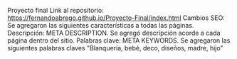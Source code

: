 Proyecto final
Link al repositorio: https://fernandoabrego.github.io/Proyecto-Final/index.html
Cambios SEO: Se agregaron las siguientes características a todas las páginas.
Descripción: META DESCRIPTION. Se agregó descripción acorde a cada página dentro del sitio.
Palabras clave: META KEYWORDS. Se agregaron las siguientes palabras claves "Blanquería, bebé, deco, diseños, madre, hijo"
